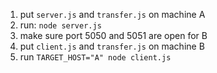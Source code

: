 1. put `server.js` and `transfer.js` on machine A
2. run: `node server.js`
3. make sure port 5050 and 5051 are open for B
4. put `client.js` and `transfer.js` on machine B
5. run `TARGET_HOST="A" node client.js`

